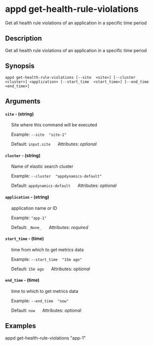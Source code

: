 # appd get-health-rule-violations

Get all health rule violations of an application in a specific time period

## Description

Get all health rule violations of an application in a specific time period

## Synopsis

`appd get-health-rule-violations [--site  <site>] [--cluster  <cluster>] <application> [--start_time  <start_time>] [--end_time  <end_time>]`

## Arguments


#### `site` - (string)

&nbsp;&nbsp;&nbsp;&nbsp; Site where this command will be executed  

&nbsp;&nbsp;&nbsp;&nbsp; Example:  `--site  "site-1"`

&nbsp;&nbsp;&nbsp;&nbsp; Default: `input.site`
&nbsp;&nbsp;&nbsp;&nbsp; Attributes: _optional_  


#### `cluster` - (string)

&nbsp;&nbsp;&nbsp;&nbsp; Name of elastic search cluster  

&nbsp;&nbsp;&nbsp;&nbsp; Example:  `--cluster  "appdynamics-default"`

&nbsp;&nbsp;&nbsp;&nbsp; Default: `appdynamics-default`
&nbsp;&nbsp;&nbsp;&nbsp; Attributes: _optional_  


#### `application` - (string)

&nbsp;&nbsp;&nbsp;&nbsp; application name or ID  

&nbsp;&nbsp;&nbsp;&nbsp; Example:  `"app-1"`

&nbsp;&nbsp;&nbsp;&nbsp; Default: `_None_`
&nbsp;&nbsp;&nbsp;&nbsp; Attributes: _required_  


#### `start_time` - (time)

&nbsp;&nbsp;&nbsp;&nbsp; time from which to get metrics data  

&nbsp;&nbsp;&nbsp;&nbsp; Example:  `--start_time  "15m ago"`

&nbsp;&nbsp;&nbsp;&nbsp; Default: `15m ago`
&nbsp;&nbsp;&nbsp;&nbsp; Attributes: _optional_  


#### `end_time` - (time)

&nbsp;&nbsp;&nbsp;&nbsp; time to which to get metrics data  

&nbsp;&nbsp;&nbsp;&nbsp; Example:  `--end_time  "now"`

&nbsp;&nbsp;&nbsp;&nbsp; Default: `now`
&nbsp;&nbsp;&nbsp;&nbsp; Attributes: _optional_  



## Examples

appd get-health-rule-violations "app-1"
